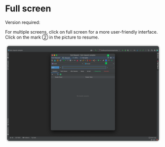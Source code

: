 # Full screen

Version required: <Badge text="2022.2.7+" />

For multiple screens, click on full screen for a more user-friendly interface. Click on the mark ② in the picture to resume.

![fullScreen](/img/2022.2.7/fullScreen.png)
